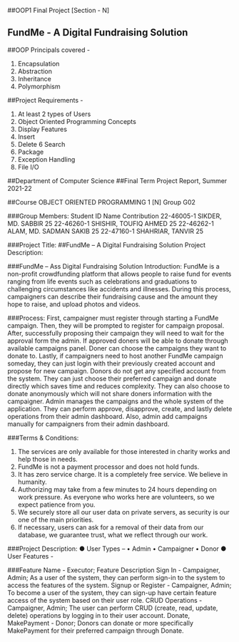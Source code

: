 ##OOP1 Final Project [Section - N]
## FundMe - A Digital Fundraising Solution

##OOP Principals covered -
1. Encapsulation
2. Abstraction
3. Inheritance
4. Polymorphism

##Project Requirements -
1.	At least 2 types of Users
2.	Object Oriented Programming Concepts
3.	Display Features
4.	Insert
5.	Delete
6	 Search
7.	Package
8. Exception Handling
9. File I/O
 
##Department of Computer Science
##Final Term Project Report, Summer 2021-22

##Course 	OBJECT ORIENTED PROGRAMMING 1 [N]	Group	G02

###Group Members:
Student ID	Name	Contribution
22-46005-1	SIKDER, MD. SABBIR	25
22-46260-1	SHISHIR, TOUFIQ AHMED	25
22-46262-1	ALAM, MD. SADMAN SAKIB	25
22-47160-1	SHAHRIAR, TANVIR	25

###Project Title:
##FundMe – A Digital Fundraising Solution
Project Description:

###FundMe – Ass Digital Fundraising Solution
Introduction:
FundMe is a non-profit crowdfunding platform that allows people to raise fund for events ranging from life events such as celebrations and graduations to challenging circumstances like accidents and illnesses.
During this process, campaigners can describe their fundraising cause and the amount they hope to raise, and upload photos and videos.

###Process:
First, campaigner must register through starting a FundMe campaign. Then, they will be prompted to register for campaign proposal. After, successfully proposing their campaign they will need to wait for the approval form the admin. If approved doners will be able to donate through available campaigns panel. Doner can choose the campaigns they want to donate to. Lastly, if campaigners need to host another FundMe campaign someday, they can just login with their previously created account and propose for new campaign.
Donors do not get any specified account from the system. They can just choose their preferred campaign and donate directly which saves time and reduces complexity. They can also choose to donate anonymously which will not share doners information with the campaigner.
Admin manages the campaigns and the whole system of the application. They can perform approve, disapprove, create, and lastly delete operations from their admin dashboard. Also, admin add campaigns manually for campaigners from their admin dashboard. 

###Terms & Conditions:
1.	The services are only available for those interested in charity works and help those in needs.
2.	FundMe is not a payment processor and does not hold funds.
3.	It has zero service charge. It is a completely free service. We believe in humanity.
4.	Authorizing may take from a few minutes to 24 hours depending on work pressure. As everyone who works here are volunteers, so we expect patience from you.
5.	We securely store all our user data on private servers, as security is our one of the main priorities.
6.	If necessary, users can ask for a removal of their data from our database, we guarantee trust, what we reflect through our work.

###Project Description:
●	User Types –
•	Admin
•	Campaigner
•	Donor
●	User Features -

###Feature Name	- Executor;	Feature Description
Sign In	- Campaigner, Admin; As a user of the system, they can perform sign-in to the system to access the features of the system.
Signup or Register - Campaigner, Admin;	To become a user of the system, they can sign-up have certain feature access of the system based on their user role.
CRUD Operations -	Campaigner, Admin;	The user can perform CRUD (create, read, update, delete) operations by logging in to their user account.
Donate, MakePayment -	Donor;	Donors can donate or more specifically MakePayment for their preferred campaign through Donate.

